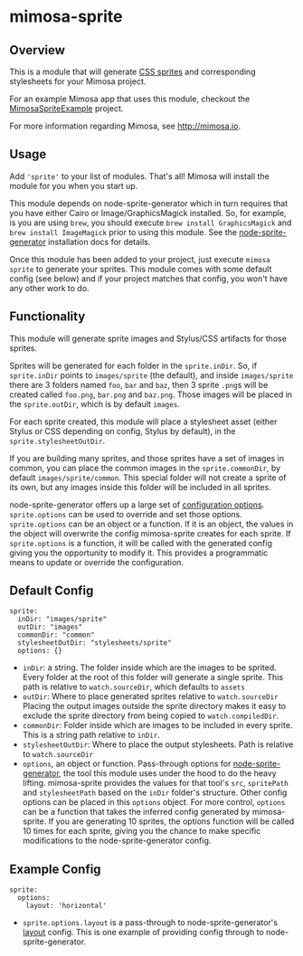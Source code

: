 mimosa-sprite
===========
## Overview

This is a module that will generate [CSS sprites](http://css-tricks.com/css-sprites/) and corresponding stylesheets for your Mimosa project.

For an example Mimosa app that uses this module, checkout the [MimosaSpriteExample](https://github.com/dbashford/MimosaSpriteExample) project.

For more information regarding Mimosa, see http://mimosa.io.

## Usage

Add `'sprite'` to your list of modules.  That's all!  Mimosa will install the module for you when you start up.

This module depends on node-sprite-generator which in turn requires that you have either Cairo or Image/GraphicsMagick installed. So, for example, is you are using `brew`, you should execute `brew install GraphicsMagick` and `brew install ImageMagick` prior to using this module. See the [node-sprite-generator](https://github.com/selaux/node-sprite-generator#installation) installation docs for details.

Once this module has been added to your project, just execute `mimosa sprite` to generate your sprites.  This module comes with some default config (see below) and if your project matches that config, you won't have any other work to do.

## Functionality

This module will generate sprite images and Stylus/CSS artifacts for those sprites.

Sprites will be generated for each folder in the `sprite.inDir`. So, if `sprite.inDir` points to `images/sprite` (the default), and inside `images/sprite` there are 3 folders named `foo`, `bar` and `baz`, then 3 sprite `.png`s will be created called `foo.png`, `bar.png` and `baz.png`. Those images will be placed in the `sprite.outDir`, which is by default `images`.

For each sprite created, this module will place a stylesheet asset (either Stylus or CSS depending on config, Stylus by default), in the `sprite.stylesheetOutDir`.

If you are building many sprites, and those sprites have a set of images in common, you can place the common images in the `sprite.commonDir`, by default `images/sprite/common`.  This special folder will not create a sprite of its own, but any images inside this folder will be included in all sprites.

node-sprite-generator offers up a large set of [configuration options](https://github.com/selaux/node-sprite-generator#options). `sprite.options` can be used to override and set those options. `sprite.options` can be an object or a function. If it is an object, the values in the object will overwrite the config mimosa-sprite creates for each sprite. If `sprite.options` is a function, it will be called with the generated config giving you the opportunity to modify it.  This provides a programmatic means to update or override the configuration.

## Default Config

```
sprite:
  inDir: "images/sprite"
  outDir: "images"
  commonDir: "common"
  stylesheetOutDir: "stylesheets/sprite"
  options: {}
```

* `inDir`: a string. The folder inside which are the images to be sprited. Every folder at the root of this folder will generate a single sprite. This path is relative to `watch.sourceDir`, which defaults to `assets`
* `outDir`: Where to place generated sprites relative to `watch.sourceDir` Placing the output images outside the sprite directory makes it easy to exclude the sprite directory from being copied to `watch.compiledDir`.
* `commonDir`: Folder inside which are images to be included in every sprite. This is a string path relative to `inDir`.
* `stylesheetOutDir`: Where to place the output stylesheets. Path is relative to `watch.sourceDir`
* `options`, an object or function. Pass-through options for [node-sprite-generator](https://github.com/selaux/node-sprite-generator#options ), the tool this module uses under the hood to do the heavy lifting. mimosa-sprite provides the values for that tool's `src`, `spritePath` and `stylesheetPath` based on the `inDir` folder's structure. Other config options can be placed in this `options` object. For more control, `options` can be a function that takes the inferred config generated by mimosa-sprite. If you are generating 10 sprites, the options function will be called 10 times for each sprite, giving you the chance to make specific modifications to the node-sprite-generator config.

## Example Config

```
sprite:
  options:
    layout: 'horizontal'
```

* `sprite.options.layout` is a pass-through to node-sprite-generator's [layout](https://github.com/selaux/node-sprite-generator#optionslayout) config.  This is one example of providing config through to node-sprite-generator.